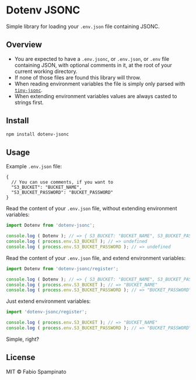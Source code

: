 # Dotenv JSONC

Simple library for loading your `.env.json` file containing JSONC.

## Overview

- You are expected to have a `.env.jsonc`, or `.env.json`, or `.env` file containing JSON, with optional comments in it, at the root of your current working directory.
- If none of those files are found this library will throw.
- When reading environment variables the file is simply only parsed with [`tiny-jsonc`](https://github.com/fabiospampinato/tiny-jsonc).
- When extending environment variables values are always casted to strings first.

## Install

```sh
npm install dotenv-jsonc
```

## Usage

Example `.env.json` file:

```jsonc
{
  // You can use comments, if you want to
  "S3_BUCKET": "BUCKET_NAME",
  "S3_BUCKET_PASSWORD": "BUCKET_PASSWORD"
}
```

Read the content of your `.env.json` file, without extending environment variables:

```ts
import Dotenv from 'dotenv-jsonc';

console.log ( Dotenv ); // => { S3_BUCKET: "BUCKET_NAME", S3_BUCKET_PASSWORD: "BUCKET_PASSWORD" }
console.log ( process.env.S3_BUCKET ); // => undefined
console.log ( process.env.S3_BUCKET_PASSWORD ); // => undefined
```

Read the content of your `.env.json` file, and extend environment variables:

```ts
import Dotenv from 'dotenv-jsonc/register';

console.log ( Dotenv ); // => { S3_BUCKET: "BUCKET_NAME", S3_BUCKET_PASSWORD: "BUCKET_PASSWORD" }
console.log ( process.env.S3_BUCKET ); // => "BUCKET_NAME"
console.log ( process.env.S3_BUCKET_PASSWORD ); // => "BUCKET_PASSWORD"
```

Just extend environment variables:

```ts
import 'dotenv-jsonc/register';

console.log ( process.env.S3_BUCKET ); // => "BUCKET_NAME"
console.log ( process.env.S3_BUCKET_PASSWORD ); // => "BUCKET_PASSWORD"
```

Simple, right?

## License

MIT © Fabio Spampinato
